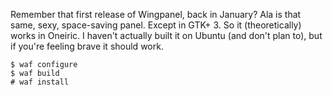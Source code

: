 Remember that first release of Wingpanel, back in January? Ala is that same, sexy, space-saving panel. Except in GTK+ 3. So it (theoretically) works in Oneiric. I haven't actually built it on Ubuntu (and don't plan to), but if you're feeling brave it should work.

    $ waf configure
    $ waf build
    # waf install
